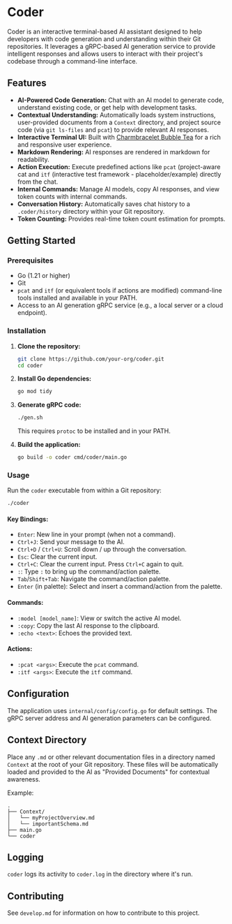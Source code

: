 # Coder

Coder is an interactive terminal-based AI assistant designed to help developers with code generation and understanding within their Git repositories. It leverages a gRPC-based AI generation service to provide intelligent responses and allows users to interact with their project's codebase through a command-line interface.

## Features

- **AI-Powered Code Generation:** Chat with an AI model to generate code, understand existing code, or get help with development tasks.
- **Contextual Understanding:** Automatically loads system instructions, user-provided documents from a `Context` directory, and project source code (via `git ls-files` and `pcat`) to provide relevant AI responses.
- **Interactive Terminal UI:** Built with [Charmbracelet Bubble Tea](https://github.com/charmbracelet/bubbletea) for a rich and responsive user experience.
- **Markdown Rendering:** AI responses are rendered in markdown for readability.
- **Action Execution:** Execute predefined actions like `pcat` (project-aware cat and `itf` (interactive test framework - placeholder/example) directly from the chat.
- **Internal Commands:** Manage AI models, copy AI responses, and view token counts with internal commands.
- **Conversation History:** Automatically saves chat history to a `.coder/history` directory within your Git repository.
- **Token Counting:** Provides real-time token count estimation for prompts.

## Getting Started

### Prerequisites

- Go (1.21 or higher)
- Git
- `pcat` and `itf` (or equivalent tools if actions are modified) command-line tools installed and available in your PATH.
- Access to an AI generation gRPC service (e.g., a local server or a cloud endpoint).

### Installation

1.  **Clone the repository:**

    ```bash
    git clone https://github.com/your-org/coder.git
    cd coder
    ```

2.  **Install Go dependencies:**

    ```bash
    go mod tidy
    ```

3.  **Generate gRPC code:**

    ```bash
    ./gen.sh
    ```

    This requires `protoc` to be installed and in your PATH.

4.  **Build the application:**
    ```bash
    go build -o coder cmd/coder/main.go
    ```

### Usage

Run the `coder` executable from within a Git repository:

```bash
./coder
```

#### Key Bindings:

- `Enter`: New line in your prompt (when not a command).
- `Ctrl+J`: Send your message to the AI.
- `Ctrl+D` / `Ctrl+U`: Scroll down / up through the conversation.
- `Esc`: Clear the current input.
- `Ctrl+C`: Clear the current input. Press `Ctrl+C` again to quit.
- `:`: Type `:` to bring up the command/action palette.
- `Tab`/`Shift+Tab`: Navigate the command/action palette.
- `Enter` (in palette): Select and insert a command/action from the palette.

#### Commands:

- `:model [model_name]`: View or switch the active AI model.
- `:copy`: Copy the last AI response to the clipboard.
- `:echo <text>`: Echoes the provided text.

#### Actions:

- `:pcat <args>`: Execute the `pcat` command.
- `:itf <args>`: Execute the `itf` command.

## Configuration

The application uses `internal/config/config.go` for default settings.
The gRPC server address and AI generation parameters can be configured.

## Context Directory

Place any `.md` or other relevant documentation files in a directory named `Context` at the root of your Git repository. These files will be automatically loaded and provided to the AI as "Provided Documents" for contextual awareness.

Example:

```
.
├── Context/
│   └── myProjectOverview.md
│   └── importantSchema.md
├── main.go
└── coder
```

## Logging

`coder` logs its activity to `coder.log` in the directory where it's run.

## Contributing

See `develop.md` for information on how to contribute to this project.
